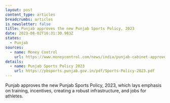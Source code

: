 ```yaml
---
layout: post
content_type: articles
breadcrumbs: articles
is_newsletter: false
title: Punjab approves the new Punjab Sports Policy, 2023
date: 2023-08-02T16:31:30.983Z
states:
  - Punjab
sources:
  - name: Money Control
    url: https://www.moneycontrol.com/news/india/punjab-cabinet-approves-new-sports-policy-11058181.html
details:
  - name: Punjab Sports Policy 2023
    url: https://pbsports.punjab.gov.in/pdf/Sports-Policy-2023.pdf
---
```

Punjab approves the new Punjab Sports Policy, 2023, which lays emphasis on training, incentives, creating a robust infrastructure, and jobs for athletes.
